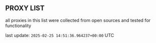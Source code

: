 ## PROXY LIST

all proxies in this list were collected from open sources and tested for functionality

last update: `2025-02-25 14:51:36.964237+00:00` UTC